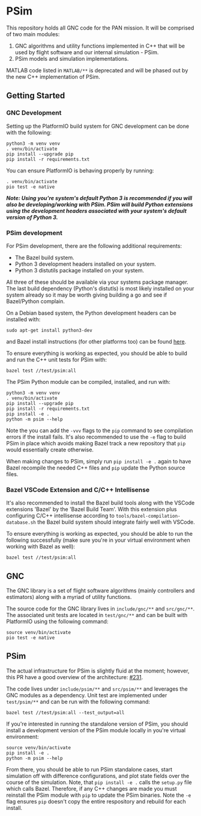 
# PSim

This repository holds all GNC code for the PAN mission. It will be comprised of
two main modules:

 1. GNC algorithms and utility functions implemented in C++ that will be
    used by flight software and our internal simulation - PSim.
 2. PSim models and simulation implementations.

MATLAB code listed in `MATLAB/**` is deprecated and will be phased out by the
new C++ implementation of PSim.

## Getting Started

### GNC Development

Setting up the PlatformIO build system for GNC development can be done with the
following:

    python3 -m venv venv
    . venv/bin/activate
    pip install --upgrade pip
    pip install -r requirements.txt

You can ensure PlatformIO is behaving properly by running:

    . venv/bin/activate
    pio test -e native

**_Note: Using you're system's default Python 3 is recommended if you will also
be developing/working with PSim. PSim will build Python extensions using the
development headers associated with your system's default version of Python
3._**

### PSim development

For PSim development, there are the following additional requirements:

* The Bazel build system.
* Python 3 development headers installed on your system.
* Python 3 distutils package installed on your system.

All three of these should be available via your systems package manager. The
last build dependency (Python's distutls) is most likely installed on your
system already so it may be worth giving building a go and see if Bazel/Python
complain.

On a Debian based system, the Python development headers can be installed with:

    sudo apt-get install python3-dev

and Bazel install instructions (for other platforms too) can be found
[here](https://docs.bazel.build/versions/master/install-ubuntu.html#installing-bazel).

To ensure everything is working as expected, you should be able to build and run
the C++ unit tests for PSim with:

    bazel test //test/psim:all

The PSim Python module can be compiled, installed, and run with:

    python3 -m venv venv
    . venv/bin/activate
    pip install --upgrade pip
    pip install -r requirements.txt
    pip install -e .
    python -m psim --help

Note the you can add the `-vvv` flags to the `pip` command to see compilation
errors if the install fails. It's also recommended to use the `-e` flag to build
PSim in place which avoids making Bazel track a new repository that `pip` would
essentially create otherwise.

When making changes to PSim, simply run `pip install -e .` again to have Bazel
recompile the needed C++ files and `pip` update the Python source files.

### Bazel VSCode Extension and C/C++ Intellisense

It's also recommended to install the Bazel build tools along with the VSCode
extensions 'Bazel' by the 'Bazel Build Team'. With this extension plus
configuring C/C++ intellisense according to
`tools/bazel-compilation-database.sh` the Bazel build system should integrate
fairly well  with VSCode.

To ensure everything is working as expected, you should be able to run the
following successfully (make sure you're in your virtual environment when
working with Bazel as well):

    bazel test //test/psim:all

## GNC

The GNC library is a set of flight software algorithms (mainly controllers and
estimators) along with a myriad of utility functions.

The source code for the GNC library lives in `include/gnc/**` and `src/gnc/**`.
The associated unit tests are located in `test/gnc/**` and can be built with
PlatformIO using the following command:

    source venv/bin/activate
    pio test -e native

## PSim

The actual infrastructure for PSim is slightly fluid at the moment; however,
this PR have a good overview of the architecture: [#231](https://github.com/pathfinder-for-autonomous-navigation/psim/pull/231).

The code lives under `include/psim/**` and `src/psim/**` and leverages the GNC
modules as a dependency. Unit test are implemented under `test/psim/**` and can
be run with the following command:

    bazel test //test/psim:all --test_output=all

If you're interested in running the standalone version of PSim, you should install
a development version of the PSim module locally in you're virtual environment:

    source venv/bin/activate
    pip install -e .
    python -m psim --help

From there, you should be able to run PSim standalone cases, start simulation off
with difference configurations, and plot state fields over the course of the
simulation. Note, that `pip install -e .` calls the `setup.py` file which calls Bazel.
Therefore, if any C++ changes are made you must reinstall the PSim module with `pip`
to update the PSim binaries. Note the `-e` flag ensures `pip` doesn't copy the entire
respository and rebuild for each install.
